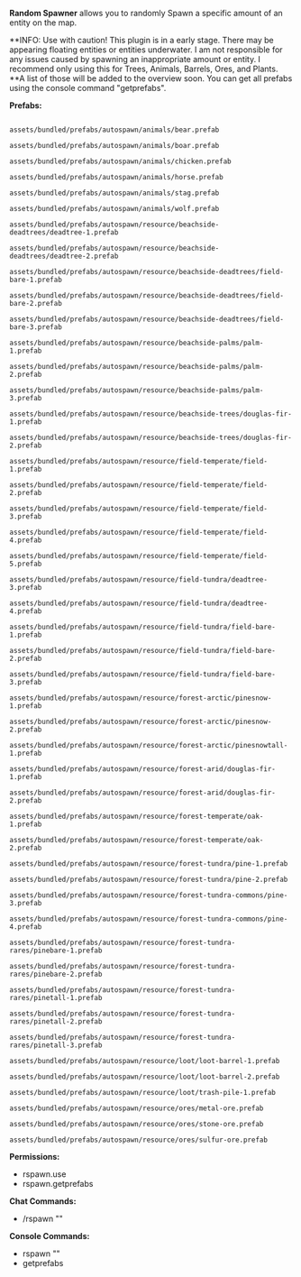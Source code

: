 **Random Spawner** allows you to randomly Spawn a specific amount of an entity on the map.

**INFO: Use with caution! This plugin is in a early stage. There may be appearing floating entities or entities underwater. I am not responsible for any issues caused by spawning an inappropriate amount or entity. I recommend only using this for Trees, Animals, Barrels, Ores, and Plants. **A list of those will be added to the overview soon. You can get all prefabs using the console command "getprefabs".

**Prefabs:**

````

assets/bundled/prefabs/autospawn/animals/bear.prefab

assets/bundled/prefabs/autospawn/animals/boar.prefab

assets/bundled/prefabs/autospawn/animals/chicken.prefab

assets/bundled/prefabs/autospawn/animals/horse.prefab

assets/bundled/prefabs/autospawn/animals/stag.prefab

assets/bundled/prefabs/autospawn/animals/wolf.prefab

assets/bundled/prefabs/autospawn/resource/beachside-deadtrees/deadtree-1.prefab

assets/bundled/prefabs/autospawn/resource/beachside-deadtrees/deadtree-2.prefab

assets/bundled/prefabs/autospawn/resource/beachside-deadtrees/field-bare-1.prefab

assets/bundled/prefabs/autospawn/resource/beachside-deadtrees/field-bare-2.prefab

assets/bundled/prefabs/autospawn/resource/beachside-deadtrees/field-bare-3.prefab

assets/bundled/prefabs/autospawn/resource/beachside-palms/palm-1.prefab

assets/bundled/prefabs/autospawn/resource/beachside-palms/palm-2.prefab

assets/bundled/prefabs/autospawn/resource/beachside-palms/palm-3.prefab

assets/bundled/prefabs/autospawn/resource/beachside-trees/douglas-fir-1.prefab

assets/bundled/prefabs/autospawn/resource/beachside-trees/douglas-fir-2.prefab

assets/bundled/prefabs/autospawn/resource/field-temperate/field-1.prefab

assets/bundled/prefabs/autospawn/resource/field-temperate/field-2.prefab

assets/bundled/prefabs/autospawn/resource/field-temperate/field-3.prefab

assets/bundled/prefabs/autospawn/resource/field-temperate/field-4.prefab

assets/bundled/prefabs/autospawn/resource/field-temperate/field-5.prefab

assets/bundled/prefabs/autospawn/resource/field-tundra/deadtree-3.prefab

assets/bundled/prefabs/autospawn/resource/field-tundra/deadtree-4.prefab

assets/bundled/prefabs/autospawn/resource/field-tundra/field-bare-1.prefab

assets/bundled/prefabs/autospawn/resource/field-tundra/field-bare-2.prefab

assets/bundled/prefabs/autospawn/resource/field-tundra/field-bare-3.prefab

assets/bundled/prefabs/autospawn/resource/forest-arctic/pinesnow-1.prefab

assets/bundled/prefabs/autospawn/resource/forest-arctic/pinesnow-2.prefab

assets/bundled/prefabs/autospawn/resource/forest-arctic/pinesnowtall-1.prefab

assets/bundled/prefabs/autospawn/resource/forest-arid/douglas-fir-1.prefab

assets/bundled/prefabs/autospawn/resource/forest-arid/douglas-fir-2.prefab

assets/bundled/prefabs/autospawn/resource/forest-temperate/oak-1.prefab

assets/bundled/prefabs/autospawn/resource/forest-temperate/oak-2.prefab

assets/bundled/prefabs/autospawn/resource/forest-tundra/pine-1.prefab

assets/bundled/prefabs/autospawn/resource/forest-tundra/pine-2.prefab

assets/bundled/prefabs/autospawn/resource/forest-tundra-commons/pine-3.prefab

assets/bundled/prefabs/autospawn/resource/forest-tundra-commons/pine-4.prefab

assets/bundled/prefabs/autospawn/resource/forest-tundra-rares/pinebare-1.prefab

assets/bundled/prefabs/autospawn/resource/forest-tundra-rares/pinebare-2.prefab

assets/bundled/prefabs/autospawn/resource/forest-tundra-rares/pinetall-1.prefab

assets/bundled/prefabs/autospawn/resource/forest-tundra-rares/pinetall-2.prefab

assets/bundled/prefabs/autospawn/resource/forest-tundra-rares/pinetall-3.prefab

assets/bundled/prefabs/autospawn/resource/loot/loot-barrel-1.prefab

assets/bundled/prefabs/autospawn/resource/loot/loot-barrel-2.prefab

assets/bundled/prefabs/autospawn/resource/loot/trash-pile-1.prefab

assets/bundled/prefabs/autospawn/resource/ores/metal-ore.prefab

assets/bundled/prefabs/autospawn/resource/ores/stone-ore.prefab

assets/bundled/prefabs/autospawn/resource/ores/sulfur-ore.prefab
````


**Permissions:**


* rspawn.use
* rspawn.getprefabs


**Chat Commands:**


* /rspawn <amount> "<entity prefab>"


**Console Commands:**


* rspawn <amount> "<entity prefab>"
* getprefabs